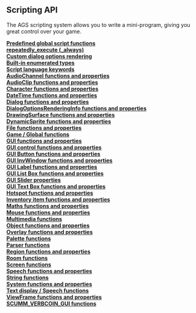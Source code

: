 Scripting API
-------------

The AGS scripting system allows you to write a mini-program, giving you
great control over your game.

[**Predefined global script functions**](TextScriptEvents)\
[**repeatedly_execute (_always)**](RepExec)\
[**Custom dialog options rendering**](CustomDialogOptions)\
[**Built-in enumerated types**](BuiltInEnums)\
[**Script language keywords**](managedmodifier)\
[**AudioChannel functions and
properties**](AudioChannel#audiochannelcommands)\
[**AudioClip functions and properties**](AudioClip)\
[**Character functions and properties**](Character)\
[**DateTime functions and properties**](DateTime)\
[**Dialog functions and properties**](Dialog)\
[**DialogOptionsRenderingInfo functions and
properties**](DialogOptionsRenderingInfo#dialogoptionsrenderinginfofunctions)\
[**DrawingSurface functions and
properties**](DrawingSurfaceFunctions)\
[**DynamicSprite functions and properties**](DynamicSprite)\
[**File functions and properties**](File)\
[**Game / Global functions**](Game)\
[**GUI functions and properties**](GUI)\
[**GUI control functions and properties**](GUIControl)\
[**GUI Button functions and properties**](Button)\
[**GUI InvWindow functions and properties**](GUI)\
[**GUI Label functions and properties**](Label)\
[**GUI List Box functions and properties**](ListBox)\
[**GUI Slider properties**](Slider)\
[**GUI Text Box functions and properties**](TextBox)\
[**Hotspot functions and properties**](Hotspot)\
[**Inventory item functions and properties**](InventoryItem)\
[**Maths functions and properties**](Maths)\
[**Mouse functions and properties**](Mouse)\
[**Multimedia functions**](Game)\
[**Object functions and properties**](Object)\
[**Overlay functions and properties**](Overlay)\
[**Palette functions**](CyclePalette)\
[**Parser functions**](Parser)\
[**Region functions and properties**](Region)\
[**Room functions**](Room)\
[**Screen functions**](ShakeScreen)\
[**Speech functions and properties**](Speech#speechcommands)\
[**String functions**](String)\
[**System functions and properties**](System)\
[**Text display / Speech functions**](DisplayAt)\
[**ViewFrame functions and properties**](ViewFrame)\
[**SCUMM_VERBCOIN_GUI functions**](SCUMM_VERBCOIN_GUI)

